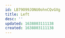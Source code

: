 ```yaml
---
id: LB79O99JONU0ohnCQvGXg
title: Left
desc: ''
updated: 1638803111138
created: 1638803111138
---
```



